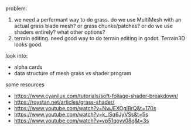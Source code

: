 problem: 
1. we need a performant way to do grass. do we use MultiMesh with an actual grass blade mesh? or grass chunks/patches? or do we use shaders entirely? what other options? 
2. terrain editing. need good way to do terrain editing in godot. Terrain3D looks good. 

look into:
- alpha cards
- data structure of mesh grass vs shader program

some resources 
- https://www.cyanilux.com/tutorials/soft-foliage-shader-breakdown/
- https://roystan.net/articles/grass-shader/
- https://www.youtube.com/watch?v=NwJEXOglBrQ&t=170s
- https://www.youtube.com/watch?v=k_ISq6JyVSs&t=5s
- https://www.youtube.com/watch?v=vp51qoyv08g&t=3s